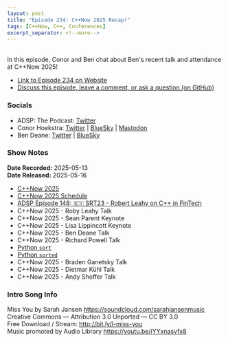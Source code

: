 ```yaml
---
layout: post
title: "Episode 234: C++Now 2025 Recap!"
tags: [C++Now, C++, Conferences]
excerpt_separator: <!--more-->
---
```


<div id="buzzsprout-player-17172684"></div><script src="https://www.buzzsprout.com/1501960/episodes/17172684-episode-234-c-now-2025-recap.js?container_id=buzzsprout-player-17172684&player=small" type="text/javascript" charset="utf-8"></script>

<br>In this episode, Conor and Ben chat about Ben's recent talk and attendance at C++Now 2025!

<!--more-->

* [Link to Episode 234 on Website](https://adspthepodcast.com/2025/05/16/Episode-234.html)
* [Discuss this episode, leave a comment, or ask a question (on GitHub)](https://github.com/codereport/adsp2/discussions/133)

### Socials
 
* ADSP: The Podcast: [Twitter](https://twitter.com/adspthepodcast)
* Conor Hoekstra: [Twitter](https://twitter.com/code_report) \| [BlueSky](https://bsky.app/profile/codereport.bsky.social) \| [Mastodon](https://mastodon.social/@code_report)
* Ben Deane: [Twitter](https://x.com/ben_deane) \| [BlueSky](https://bsky.app/profile/elbeno.com)

### Show Notes

**Date Recorded:** 2025-05-13 <br>
**Date Released:** 2025-05-16

* [C++Now 2025](https://cppnow.org/2025/)
* [C++Now 2025 Schedule](https://cppnow.org/2025/schedule/)
* [ADSP Episode 148: 🇸🇮 SRT23 - Robert Leahy on C++ in FinTech](https://adspthepodcast.com/2023/09/22/Episode-148.html)
* C++Now 2025 - Roby Leahy Talk
* C++Now 2025 - Sean Parent Keynote
* C++Now 2025 - Lisa Lippincott Keynote
* C++Now 2025 - Ben Deane Talk
* C++Now 2025 - Richard Powell Talk
* [Python `sort`](https://docs.python.org/3/library/stdtypes.html#list.sort)
* [Python `sorted`](https://docs.python.org/3/library/functions.html#sorted)
* C++Now 2025 - Braden Ganetsky Talk
* C++Now 2025 - Dietmar Kühl Talk
* C++Now 2025 - Andy Shoffer Talk

### Intro Song Info
 
Miss You by Sarah Jansen https://soundcloud.com/sarahjansenmusic<br>
Creative Commons — Attribution 3.0 Unported — CC BY 3.0<br>
Free Download / Stream: http://bit.ly/l-miss-you<br>
Music promoted by Audio Library https://youtu.be/iYYxnasvfx8<br>
